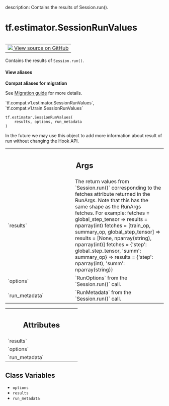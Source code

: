 description: Contains the results of Session.run().

<div itemscope itemtype="http://developers.google.com/ReferenceObject">
<meta itemprop="name" content="tf.estimator.SessionRunValues" />
<meta itemprop="path" content="Stable" />
<meta itemprop="property" content="__new__"/>
<meta itemprop="property" content="options"/>
<meta itemprop="property" content="results"/>
<meta itemprop="property" content="run_metadata"/>
</div>

# tf.estimator.SessionRunValues

<!-- Insert buttons and diff -->

<table class="tfo-notebook-buttons tfo-api nocontent" align="left">
<td>
  <a target="_blank" href="https://github.com/tensorflow/tensorflow/blob/r2.4/tensorflow/python/training/session_run_hook.py#L267-L287">
    <img src="https://www.tensorflow.org/images/GitHub-Mark-32px.png" />
    View source on GitHub
  </a>
</td>
</table>



Contains the results of `Session.run()`.

<section class="expandable">
  <h4 class="showalways">View aliases</h4>
  <p>
<b>Compat aliases for migration</b>
<p>See
<a href="https://www.tensorflow.org/guide/migrate">Migration guide</a> for
more details.</p>
<p>`tf.compat.v1.estimator.SessionRunValues`, `tf.compat.v1.train.SessionRunValues`</p>
</p>
</section>

<pre class="devsite-click-to-copy prettyprint lang-py tfo-signature-link">
<code>tf.estimator.SessionRunValues(
    results, options, run_metadata
)
</code></pre>



<!-- Placeholder for "Used in" -->

In the future we may use this object to add more information about result of
run without changing the Hook API.

<!-- Tabular view -->
 <table class="responsive fixed orange">
<colgroup><col width="214px"><col></colgroup>
<tr><th colspan="2"><h2 class="add-link">Args</h2></th></tr>

<tr>
<td>
`results`
</td>
<td>
The return values from `Session.run()` corresponding to the fetches
attribute returned in the RunArgs. Note that this has the same shape as
the RunArgs fetches.  For example:
fetches = global_step_tensor
=> results = nparray(int)
fetches = [train_op, summary_op, global_step_tensor]
=> results = [None, nparray(string), nparray(int)]
fetches = {'step': global_step_tensor, 'summ': summary_op}
=> results = {'step': nparray(int), 'summ': nparray(string)}
</td>
</tr><tr>
<td>
`options`
</td>
<td>
`RunOptions` from the `Session.run()` call.
</td>
</tr><tr>
<td>
`run_metadata`
</td>
<td>
`RunMetadata` from the `Session.run()` call.
</td>
</tr>
</table>





<!-- Tabular view -->
 <table class="responsive fixed orange">
<colgroup><col width="214px"><col></colgroup>
<tr><th colspan="2"><h2 class="add-link">Attributes</h2></th></tr>

<tr>
<td>
`results`
</td>
<td>

</td>
</tr><tr>
<td>
`options`
</td>
<td>

</td>
</tr><tr>
<td>
`run_metadata`
</td>
<td>

</td>
</tr>
</table>



## Class Variables

* `options` <a id="options"></a>
* `results` <a id="results"></a>
* `run_metadata` <a id="run_metadata"></a>
